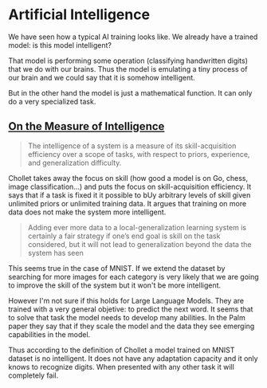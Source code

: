 # Artificial Intelligence

We have seen how a typical AI training looks like. We already have a trained model: is this model intelligent?

That model is performing some operation (classifying handwritten digits) that we do with our brains.
Thus the model is emulating a tiny process of our brain and we could say that it is somehow intelligent.

But in the other hand the model is just a mathematical function. It can only do a very specialized task.

## [On the Measure of Intelligence](https://arxiv.org/abs/1911.01547)

> The intelligence of a system is a measure of its skill-acquisition efficiency over a scope of tasks, with respect to priors, experience, and generalization difficulty.

Chollet takes away the focus on skill (how good a model is on Go, chess, image classification…) and puts the focus on skill-acquisition efficiency. It says that if a task is fixed it it possible to bUy arbitrary levels of skill given unlimited priors or unlimited training data. It argues that training on more data does not make the system more intelligent.

> Adding ever more data to a local-generalization learning system is certainly a fair strategy if one’s end goal is skill on the task considered, but it will not lead to generalization beyond the data the system has seen

This seems true in the case of MNIST. If we extend the dataset by searching for more images for each category is very likely that we are going to improve the skill of the system but it won't be more intelligent.

However I'm not sure if this holds for Large Language Models. They are trained with a very general objetive: to predict the next word. It seems that to solve that task the model needs to develop many abilities. In the Palm paper they say that if they scale the model and the data they see emerging capabilities in the model. 

Thus according to the definition of Chollet a model trained on MNIST dataset is no intelligent. It does not have any adaptation capacity and it only knows to recognize digits. When presented with any other task it will completely fail.
